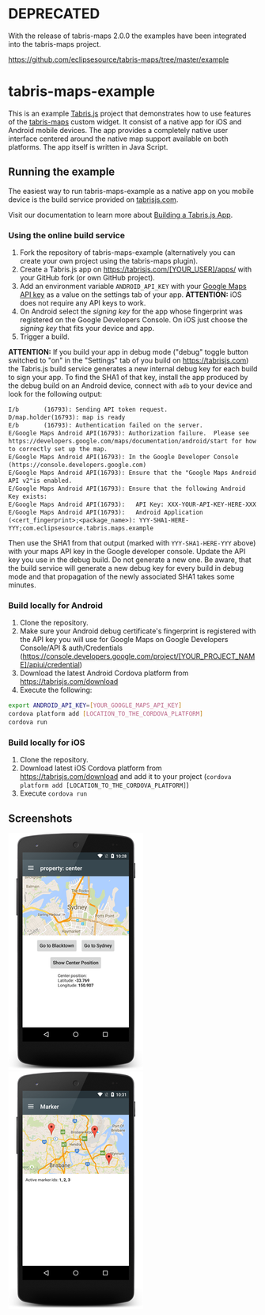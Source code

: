 # DEPRECATED

With the release of tabris-maps 2.0.0 the examples have been integrated into the tabris-maps project.

https://github.com/eclipsesource/tabris-maps/tree/master/example


# tabris-maps-example
This is an example [Tabris.js](https://tabrisjs.com) project that demonstrates how to use features of the  [tabris-maps](https://github.com/eclipsesource/tabris-maps) custom widget.
It consist of a native app for iOS and Android mobile devices.
The app provides a completely native user interface centered around the native map support available on both platforms. The app itself is written in Java Script.

## Running the example
The easiest way to run tabris-maps-example as a native app on you mobile device is the build service provided on [tabrisjs.com](https://tabrisjs.com).

Visit our documentation to learn more about [Building a Tabris.js App](https://tabrisjs.com/documentation/latest/build).

### Using the online build service
1. Fork the repository of tabris-maps-example (alternatively you can create your own project using the tabris-maps plugin).
1. Create a Tabris.js app on https://tabrisjs.com/[YOUR_USER]/apps/ with your GitHub fork (or own GitHub project).
1. Add an environment variable `ANDROID_API_KEY` with your [Google Maps API key](https://developers.google.com/maps/documentation/android-api/signup) as a value on the settings tab of your app.
 **ATTENTION:** iOS does not require any API keys to work.
1. On Android select the _signing key_ for the app whose fingerprint was registered on the Google Developers Console. On iOS just choose the _signing key_ that fits your device and app.
1. Trigger a build.

**ATTENTION:** If you build your app in debug mode ("debug" toggle button switched to "on" in the "Settings" tab of you build on https://tabrisjs.com) the Tabris.js build service generates a new internal debug key for each build to sign your app. To find the SHA1 of that key, install the app produced by the debug build on an Android device, connect with ```adb``` to your device and look for the following output:
```
I/b       (16793): Sending API token request.
D/map.holder(16793): map is ready
E/b       (16793): Authentication failed on the server.
E/Google Maps Android API(16793): Authorization failure.  Please see https://developers.google.com/maps/documentation/android/start for how to correctly set up the map.
E/Google Maps Android API(16793): In the Google Developer Console (https://console.developers.google.com)
E/Google Maps Android API(16793): Ensure that the "Google Maps Android API v2"is enabled.
E/Google Maps Android API(16793): Ensure that the following Android Key exists:
E/Google Maps Android API(16793):   API Key: XXX-YOUR-API-KEY-HERE-XXX
E/Google Maps Android API(16793):   Android Application (<cert_fingerprint>;<package_name>): YYY-SHA1-HERE-YYY;com.eclipsesource.tabris.maps.example
```
Then use the SHA1 from that output (marked with ```YYY-SHA1-HERE-YYY``` above) with your maps API key in the Google developer console. Update the API key you use in the debug build. Do not generate a new one. Be aware, that the build service will generate a new debug key for every build in debug mode and that propagation of the newly associated SHA1 takes some minutes.

### Build locally for Android
1. Clone the repository.
1. Make sure your Android debug certificate's fingerprint is registered with the API key you will use for Google Maps on Google Developers Console/API & auth/Credentials (https://console.developers.google.com/project/[YOUR_PROJECT_NAME]/apiui/credential)
1. Download the latest Android Cordova platform from https://tabrisjs.com/download
1. Execute the following:
```sh
export ANDROID_API_KEY=[YOUR_GOOGLE_MAPS_API_KEY]
cordova platform add [LOCATION_TO_THE_CORDOVA_PLATFORM]
cordova run
```

### Build locally for iOS
1. Clone the repository.
1. Download latest iOS Cordova platform from https://tabrisjs.com/download and add it to your project (`cordova platform add [LOCATION_TO_THE_CORDOVA_PLATFORM]`)
1. Execute `cordova run`

## Screenshots
![Center the map](assets/screenshots/example-page-center_property.small.png)
![Map markers](assets/screenshots/example-page-marker.small.png)

